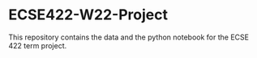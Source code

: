 # ECSE422-W22-Project
This repository contains the data and the python notebook for the ECSE 422 term project.
